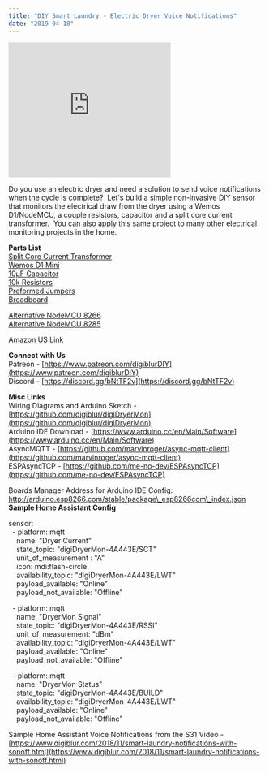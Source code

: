 ```yaml
---
title: "DIY Smart Laundry - Electric Dryer Voice Notifications"
date: "2019-04-18"
---
```


<iframe width="320" height="266" data-thumbnail-src="https://i.ytimg.com/vi/1tqJkw5f0iA/0.jpg" src="https://www.youtube.com/embed/1tqJkw5f0iA?feature=player_embedded" frameborder="0" allowfullscreen></iframe>

  
  
Do you use an electric dryer and need a solution to send voice notifications when the cycle is complete?  Let's build a simple non-invasive DIY sensor that monitors the electrical draw from the dryer using a Wemos D1/NodeMCU, a couple resistors, capacitor and a split core current transformer.  You can also apply this same project to many other electrical monitoring projects in the home.   
  
**Parts List**  
[Split Core Current Transformer](https://amzn.to/2XDcnoX)  
[Wemos D1 Mini](https://amzn.to/2SHvFpk)   
[10µF Capacitor](https://amzn.to/2VFhGC6)  
[10k Resistors](https://amzn.to/2ErWhWi)   
[Preformed Jumpers](https://amzn.to/2Ha3bCs)  
[Breadboard](https://amzn.to/2HbdINP)  
  
[Alternative NodeMCU 8266](https://amzn.to/2Eo3Ahu)   
[Alternative NodeMCU 8285](https://amzn.to/2TdNMIo)  
  
[Amazon US Link](https://amzn.to/2DDNYI4)  
  
**Connect with Us**  
Patreon - [https://www.patreon.com/digiblurDIY](https://www.patreon.com/digiblurDIY)  
Discord - [https://discord.gg/bNtTF2v](https://discord.gg/bNtTF2v)  
  
**Misc Links**  
Wiring Diagrams and Arduino Sketch - [https://github.com/digiblur/digiDryerMon](https://github.com/digiblur/digiDryerMon)  
Arduino IDE Download - [https://www.arduino.cc/en/Main/Software](https://www.arduino.cc/en/Main/Software)  
AsyncMQTT - [https://github.com/marvinroger/async-mqtt-client](https://github.com/marvinroger/async-mqtt-client)  
ESPAsyncTCP - [https://github.com/me-no-dev/ESPAsyncTCP](https://github.com/me-no-dev/ESPAsyncTCP)  
  
Boards Manager Address for Arduino IDE Config:  
http://arduino.esp8266.com/stable/package\_esp8266com\_index.json  
**Sample Home Assistant Config**  
  
sensor:  
  - platform: mqtt  
    name: "Dryer Current"  
    state\_topic: "digiDryerMon-4A443E/SCT"  
    unit\_of\_measurement : "A"  
    icon: mdi:flash-circle  
    availability\_topic: "digiDryerMon-4A443E/LWT"  
    payload\_available: "Online"  
    payload\_not\_available: "Offline"  
  
  - platform: mqtt  
    name: "DryerMon Signal"  
    state\_topic: "digiDryerMon-4A443E/RSSI"  
    unit\_of\_measurement: "dBm"  
    availability\_topic: "digiDryerMon-4A443E/LWT"  
    payload\_available: "Online"  
    payload\_not\_available: "Offline"   
  
  - platform: mqtt  
    name: "DryerMon Status"  
    state\_topic: "digiDryerMon-4A443E/BUILD"  
    availability\_topic: "digiDryerMon-4A443E/LWT"  
    payload\_available: "Online"  
    payload\_not\_available: "Offline"  
  
Sample Home Assistant Voice Notifications from the S31 Video - [https://www.digiblur.com/2018/11/smart-laundry-notifications-with-sonoff.html](https://www.digiblur.com/2018/11/smart-laundry-notifications-with-sonoff.html)
